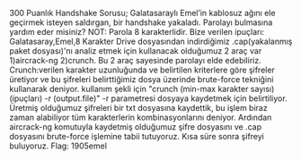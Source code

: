 300 Puanlık Handshake Sorusu; Galatasaraylı Emel’in kablosuz ağını ele geçirmek
isteyen saldırgan, bir handshake yakaladı. Parolayı bulmasına yardım eder misiniz?
NOT: Parola 8 karakterlidir.
Bize verilen ipuçları: Galatasaray,Emel,8 Karakter
Drive dosyasından indirdiğimiz .cap(yakalanmış paket dosyası)'nı analiz etmek için kullanacak olduğumuz 2 araç var
1)aircrack-ng 2)crunch. Bu 2 araç sayesinde parolayı elde edebiliriz. Crunch:verilen karakter uzunluğunda ve belirtilen kriterlere göre şifreler üretiyor ve 
bu şifreleri belirttiğimiz dosya üzerinde brute-force tekniğini kullanarak deniyor. 
kullanım şekli için "crunch (min-max karakter sayısı) (ipuçları) -r (output.file)" -r parametresi dosyaya kaydetmek için belirtiliyor.
Üretmiş olduğumuz şifreleri bir txt dosyasına kaydettik, bu işlem biraz zaman alabiliyor tüm karakterlerin kombinasyonlarını deniyor.
Ardından aircrack-ng komutuyla kaydetmiş olduğumuz şifre dosyasını ve .cap dosyasını brute-force işlemine tabii tutuyoruz.
Kısa süre sonra şifreyi buluyoruz. 
Flag: 1905emel 
